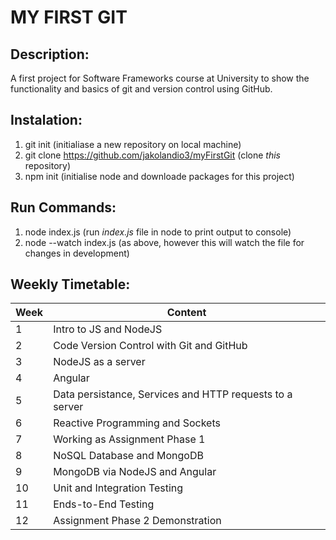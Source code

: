 # MY FIRST GIT

## Description:

A first project for Software Frameworks course at University to show the functionality and basics of git and version control using GitHub.

## Instalation:

1. git init (initialiase a new repository on local machine)
2. git clone https://github.com/jakolandio3/myFirstGit (clone _this_ repository)
3. npm init (initialise node and downloade packages for this project)

## Run Commands:

1. node index.js (run _index.js_ file in node to print output to console)
2. node --watch index.js (as above, however this will watch the file for changes in development)

## Weekly Timetable:

| Week | Content                                                  |
| ---- | -------------------------------------------------------- |
| 1    | Intro to JS and NodeJS                                   |
| 2    | Code Version Control with Git and GitHub                 |
| 3    | NodeJS as a server                                       |
| 4    | Angular                                                  |
| 5    | Data persistance, Services and HTTP requests to a server |
| 6    | Reactive Programming and Sockets                         |
| 7    | Working as Assignment Phase 1                            |
| 8    | NoSQL Database and MongoDB                               |
| 9    | MongoDB via NodeJS and Angular                           |
| 10   | Unit and Integration Testing                             |
| 11   | Ends-to-End Testing                                      |
| 12   | Assignment Phase 2 Demonstration                         |
